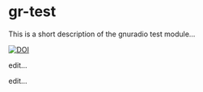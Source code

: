 # gr-test
This is a short description of the gnuradio test module...

<a href="https://zenodo.org/badge/latestdoi/323626297"><img src="https://zenodo.org/badge/323626297.svg" alt="DOI"></a>


edit...

edit...
